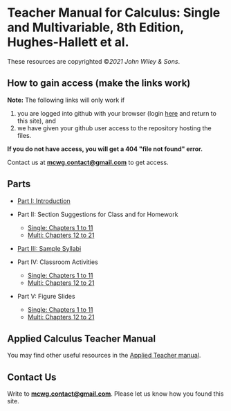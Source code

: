 # Teacher Manual for Calculus: Single and Multivariable, 8th Edition, Hughes-Hallett et al.

These resources are copyrighted ©*2021 John Wiley & Sons*.

## How to gain access (make the links work)
**Note:** The following links will only work if 
1. you are logged into github with your browser (login [here](https://github.com/login) and return to this site), and 
2. we have given your github user access to the repository hosting the files.

**If you do not have access, you will get a 404 "file not found" error.**  

Contact us  at **mcwg.contact@gmail.com** to get access. 

## Parts

* [Part I: Introduction](https://github.com/mcwg/DATA/blob/master/tmanCombo8e/tmanCombo8ePart1.pdf)

* Part II: Section Suggestions for Class and for Homework
    - [Single: Chapters 1 to 11](https://github.com/mcwg/DATA/blob/master/tmanCombo8e/tmanCombo8ePart2.pdf) 
    - [Multi: Chapters 12 to 21](https://github.com/mcwg/DATA/blob/master/tmanCombo8e/tmanCombo8ePart2Multi.pdf)

* [Part III: Sample Syllabi](https://github.com/mcwg/DATA/blob/master/tmanCombo8e/tmanCombo8ePart3.pdf)

* Part IV: Classroom Activities
    - [Single: Chapters 1 to 11](https://github.com/mcwg/DATA/blob/master/tmanCombo8e/tmanCombo8ePart4.pdf)
    - [Multi: Chapters 12 to 21](https://github.com/mcwg/DATA/blob/master/tmanCombo8e/tmanCombo8ePart4Multi.pdf)

* Part V: Figure Slides
    - [Single: Chapters 1 to 11](https://github.com/mcwg/DATA/blob/master/tmanCombo8e/tmanCombo8ePart5.pdf)
    - [Multi: Chapters 12 to 21](https://github.com/mcwg/DATA/blob/master/tmanCombo8e/tmanCombo8ePart5Multi.pdf)
    
## Applied Calculus Teacher Manual
You may find other useful resources in the [Applied Teacher manual](https://mcwg.github.io/tmanApplied7e/).


## Contact Us
Write to **mcwg.contact@gmail.com**. Please let us know how you found this site.
